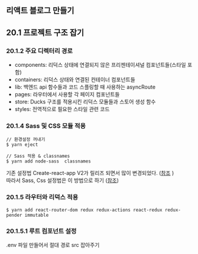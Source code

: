 리액트 블로그 만들기
----------------
## 20.1 프로젝트 구조 잡기
### 20.1.2 주요 디렉터리 경로
+ components: 리덕스 상태에 연결되지 않은 프리젠테이셔널 컴포넌트들(스타일 포함)
+ containers: 리덕스 상태와 연결된 컨테이너 컴포넌트들
+ lib: 백엔드 api 함수들과 코드 스플링할 때 사용하는 asyncRoute
+ pages: 라우터에서 사용할 각 페이지 컴포넌트들
+ store: Ducks 구조를 적용시킨 리덕스 모듈들과 스토어 생성 함수
+ styles: 전역적으로 필요한 스타일 관련 코드

### 20.1.4 Sass 및 CSS 모듈 적용
~~~
// 환경설정 꺼내기
$ yarn eject

// Sass 적용 & classnames
$ yarn add node-sass  classnames
~~~
기존 설정법 Create-react-app V2가 릴리즈 되면서 많이 변경되었다. ([참조](https://velog.io/@velopert/create-react-app-v2) )  
따라서 Sass, Css 설정법은 이 방법으로 하기 ([참조](https://velog.io/@velopert/react-component-styling))

### 20.1.5 라우터와 리덕스 적용
~~~
$ yarn add react-router-dom redux redux-actions react-redux redux-pender immutable
~~~

### 20.1.5.1 루트 컴포넌트 설정
.env 파일 만들어서 절대 경로 src 잡아주기